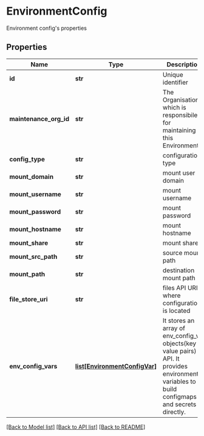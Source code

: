 # EnvironmentConfig

Environment config's properties
## Properties
Name | Type | Description | Notes
------------ | ------------- | ------------- | -------------
**id** | **str** | Unique identifier | [optional] [readonly] 
**maintenance_org_id** | **str** | The Organisation which is responsibile for maintaining this Environment.  | 
**config_type** | **str** | configuration type | 
**mount_domain** | **str** | mount user domain | [optional] 
**mount_username** | **str** | mount username | [optional] 
**mount_password** | **str** | mount password | [optional] 
**mount_hostname** | **str** | mount hostname | [optional] 
**mount_share** | **str** | mount share | [optional] 
**mount_src_path** | **str** | source mount path | [optional] 
**mount_path** | **str** | destination mount path | [optional] 
**file_store_uri** | **str** | files API URI where configuration is located | [optional] 
**env_config_vars** | [**list[EnvironmentConfigVar]**](EnvironmentConfigVar.md) | It stores an array of env_config_var objects(key &amp; value pairs) in API. It provides environment variables to build configmaps and secrets directly.  | [optional] 

[[Back to Model list]](../README.md#documentation-for-models) [[Back to API list]](../README.md#documentation-for-api-endpoints) [[Back to README]](../README.md)


